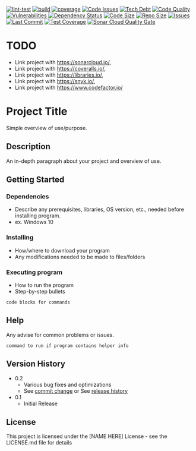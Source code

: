 [![lint-test](https://github.com/ShaneLucy/project-boilerplate-setup/actions/workflows/lint-test.yml/badge.svg)](https://github.com/ShaneLucy/project-boilerplate-setup/actions/workflows/lint-test.yml/badge.svg) [![build](https://github.com/ShaneLucy/project-boilerplate-setup/actions/workflows/build.yml/badge.svg)](https://github.com/ShaneLucy/project-boilerplate-setup/actions/workflows/build.yml/badge.svg) [![coverage](https://github.com/ShaneLucy/project-boilerplate-setup/actions/workflows/coverage.yml/badge.svg)](https://github.com/ShaneLucy/project-boilerplate-setup/actions/workflows/coverage.yml/badge.svg) [![Code Issues](https://img.shields.io/codeclimate/issues/ShaneLucy/project-boilerplate-setup?logo=codeclimate&logoWidth=20)](https://img.shields.io/codeclimate/issues/ShaneLucy/project-boilerplate-setup?logo=codeclimate&logoWidth=20) [![Tech Debt](https://img.shields.io/codeclimate/tech-debt/ShaneLucy/project-boilerplate-setup?logo=codeclimate&logoWidth=20)](https://img.shields.io/codeclimate/tech-debt/ShaneLucy/project-boilerplate-setup?logo=codeclimate&logoWidth=20) [![Code Quality](https://img.shields.io/codefactor/grade/github/ShaneLucy/project-boilerplate-setup/master?logo=codefactor&logoWidth=20)](https://img.shields.io/codefactor/grade/github/ShaneLucy/project-boilerplate-setup/master?logo=codefactor&logoWidth=20) [![Vulnerabilities](https://img.shields.io/snyk/vulnerabilities/github/ShaneLucy/project-boilerplate-setup?logo=snyk&logoWidth=20)](https://img.shields.io/snyk/vulnerabilities/github/ShaneLucy/project-boilerplate-setup?logo=snyk&logoWidth=20) [![Dependency Status](https://img.shields.io/librariesio/github/ShaneLucy/project-boilerplate-setup?logo=libraries.io&logoWidth=20)](https://img.shields.io/librariesio/github/ShaneLucy/project-boilerplate-setup?logo=libraries.io&logoWidth=20) [![Code Size](https://img.shields.io/github/languages/code-size/ShaneLucy/project-boilerplate-setup?logo=github&logoWidth=20)](https://img.shields.io/github/languages/code-size/ShaneLucy/project-boilerplate-setup?logo=github&logoWidth=20) [![Repo Size](https://img.shields.io/github/repo-size/ShaneLucy/project-boilerplate-setup?logo=github&logoWidth=20)](https://img.shields.io/github/repo-size/ShaneLucy/project-boilerplate-setup?logo=github&logoWidth=20) [![Issues](https://img.shields.io/github/issues-raw/ShaneLucy/project-boilerplate-setup?logo=github&logoWidth=20)](https://img.shields.io/github/issues-raw/ShaneLucy/project-boilerplate-setup?logo=github&logoWidth=20) [![Last Commit](https://img.shields.io/github/last-commit/ShaneLucy/project-boilerplate-setup?logo=github&logoWidth=20)](https://img.shields.io/github/last-commit/ShaneLucy/project-boilerplate-setup?logo=github&logoWidth=20) [![Test Coverage](https://img.shields.io/coveralls/github/ShaneLucy/project-boilerplate-setup?logo=coveralls&logoWidth=20)](https://img.shields.io/coveralls/github/ShaneLucy/project-boilerplate-setup?logo=coveralls&logoWidth=20) [![Sonar Cloud Quality Gate](https://sonarcloud.io/api/project_badges/measure?project=ShaneLucy_project-boilerplate-setup&metric=alert_status)](https://sonarcloud.io/api/project_badges/measure?project=ShaneLucy_project-boilerplate-setup&metric=alert_status) 

# TODO

- Link project with https://sonarcloud.io/,
- Link project with https://coveralls.io/,
- Link project with https://libraries.io/,
- Link project with https://snyk.io/,
- Link project with https://www.codefactor.io/

# Project Title

Simple overview of use/purpose.

## Description

An in-depth paragraph about your project and overview of use.

## Getting Started

### Dependencies

- Describe any prerequisites, libraries, OS version, etc., needed before installing program.
- ex. Windows 10

### Installing

- How/where to download your program
- Any modifications needed to be made to files/folders

### Executing program

- How to run the program
- Step-by-step bullets

```
code blocks for commands
```

## Help

Any advise for common problems or issues.

```
command to run if program contains helper info
```

## Version History

- 0.2
  - Various bug fixes and optimizations
  - See [commit change]() or See [release history]()
- 0.1
  - Initial Release

## License

This project is licensed under the [NAME HERE] License - see the LICENSE.md file for details
